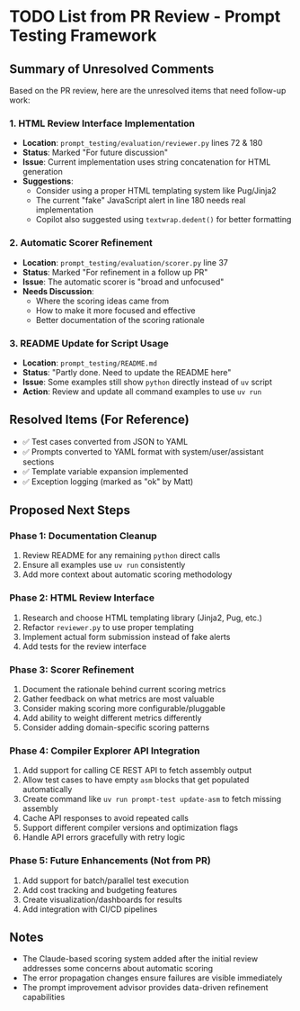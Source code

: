 # TODO List from PR Review - Prompt Testing Framework

## Summary of Unresolved Comments

Based on the PR review, here are the unresolved items that need follow-up work:

### 1. **HTML Review Interface Implementation**
- **Location**: `prompt_testing/evaluation/reviewer.py` lines 72 & 180
- **Status**: Marked "For future discussion"
- **Issue**: Current implementation uses string concatenation for HTML generation
- **Suggestions**:
  - Consider using a proper HTML templating system like Pug/Jinja2
  - The current "fake" JavaScript alert in line 180 needs real implementation
  - Copilot also suggested using `textwrap.dedent()` for better formatting

### 2. **Automatic Scorer Refinement**
- **Location**: `prompt_testing/evaluation/scorer.py` line 37
- **Status**: Marked "For refinement in a follow up PR"
- **Issue**: The automatic scorer is "broad and unfocused"
- **Needs Discussion**:
  - Where the scoring ideas came from
  - How to make it more focused and effective
  - Better documentation of the scoring rationale

### 3. **README Update for Script Usage**
- **Location**: `prompt_testing/README.md`
- **Status**: "Partly done. Need to update the README here"
- **Issue**: Some examples still show `python` directly instead of `uv` script
- **Action**: Review and update all command examples to use `uv run`

## Resolved Items (For Reference)
- ✅ Test cases converted from JSON to YAML
- ✅ Prompts converted to YAML format with system/user/assistant sections
- ✅ Template variable expansion implemented
- ✅ Exception logging (marked as "ok" by Matt)

## Proposed Next Steps

### Phase 1: Documentation Cleanup
1. Review README for any remaining `python` direct calls
2. Ensure all examples use `uv run` consistently
3. Add more context about automatic scoring methodology

### Phase 2: HTML Review Interface
1. Research and choose HTML templating library (Jinja2, Pug, etc.)
2. Refactor `reviewer.py` to use proper templating
3. Implement actual form submission instead of fake alerts
4. Add tests for the review interface

### Phase 3: Scorer Refinement
1. Document the rationale behind current scoring metrics
2. Gather feedback on what metrics are most valuable
3. Consider making scoring more configurable/pluggable
4. Add ability to weight different metrics differently
5. Consider adding domain-specific scoring patterns

### Phase 4: Compiler Explorer API Integration
1. Add support for calling CE REST API to fetch assembly output
2. Allow test cases to have empty `asm` blocks that get populated automatically
3. Create command like `uv run prompt-test update-asm` to fetch missing assembly
4. Cache API responses to avoid repeated calls
5. Support different compiler versions and optimization flags
6. Handle API errors gracefully with retry logic

### Phase 5: Future Enhancements (Not from PR)
1. Add support for batch/parallel test execution
2. Add cost tracking and budgeting features
3. Create visualization/dashboards for results
4. Add integration with CI/CD pipelines

## Notes
- The Claude-based scoring system added after the initial review addresses some concerns about automatic scoring
- The error propagation changes ensure failures are visible immediately
- The prompt improvement advisor provides data-driven refinement capabilities
